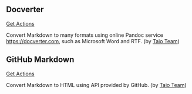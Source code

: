 ## Docverter

<a href='/docs/actions/convert/docverter.json'>Get Actions</a>

Convert Markdown to many formats using online Pandoc service https://docverter.com, such as Microsoft Word and RTF. (by [Taio Team](https://taio.app))

## GitHub Markdown

<a href='/docs/actions/builtin/github-markdown.json'>Get Actions</a>

Convert Markdown to HTML using API provided by GitHub. (by [Taio Team](https://taio.app))